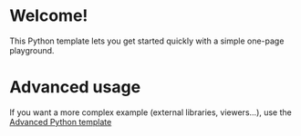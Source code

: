 # Welcome!

This Python template lets you get started quickly with a simple one-page playground.

# Advanced usage

If you want a more complex example (external libraries, viewers...), use the [Advanced Python template](https://tech.io/select-repo/429)
